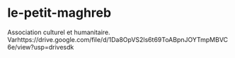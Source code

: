 # le-petit-maghreb
Association culturel et humanitaire.
Varhttps://drive.google.com/file/d/1Da8OpVS2ls6t69ToABpnJOYTmpMBVC6e/view?usp=drivesdk
